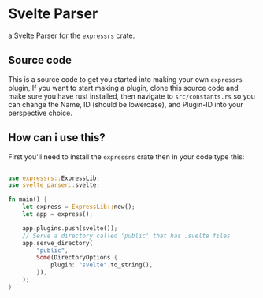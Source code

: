 # Svelte Parser

a Svelte Parser for the `expressrs` crate.

## Source code

This is a source code to get you started into making your own `expressrs` plugin, If you want to start making a plugin, clone this source code and make sure you have rust installed, then navigate to `src/constants.rs` so you can change the Name, ID (should be lowercase), and Plugin-ID into your perspective choice.

## How can i use this?

First you'll need to install the `expressrs` crate
then in your code type this:

```rust

use expressrs::ExpressLib;
use svelte_parser::svelte;

fn main() {
	let express = ExpressLib::new();
	let app = express();

	app.plugins.push(svelte());
	// Serve a directory called 'public' that has .svelte files
	app.serve_directory(
        "public",
        Some(DirectoryOptions {
            plugin: "svelte".to_string(),
        }),
    );
}

```
